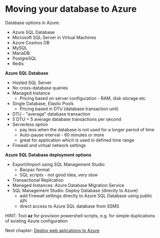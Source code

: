 # Moving your database to Azure

Database options in Azure:
- Azure SQL Database
- Microsoft SQL Server in Virtual Machines
- Azure Cosmos DB
- MySQL
- MariaDB
- PostgreSQL
- Redis

**Azure SQL Database**
- Hosted SQL Server
- No cross-database queries
- Managed Instance
  - Pricing based on server configuration - RAM, disk storage etc.  
- Single Database, Elastic Pools
  - Pricing based in DTU (database transaction unit) 
- DTU - "average" database transaction
- 5 DTU = 5 average database transactions per second
- Serverless option
  - pay less when the database is not used for a longer period of time
  - Auto-pause interval - 60 minutes or more
  - great for application which is used in defined time range
- Firewall and virtual network settings

**Azure SQL Database deployment options**
- Export/Import using SQL Management Studio
  - Bacpac format
  - SQL scripts - not good idea, very slow
- Transactional Replication
- Managed Instances: Azure Database Migration Service 
- SQL Management Studio: Deploy Database (directly to Azure)
  - add Firewall settings directly to Azure SQL Database using public API
  - direct access to Azure SQL database from SSMS

HINT: Tool **az** for provision powershell scripts, e.g. for simple duplications of existing Azure configuration

Next chapter: [Deploy web aplications to Azure](deploy.md)